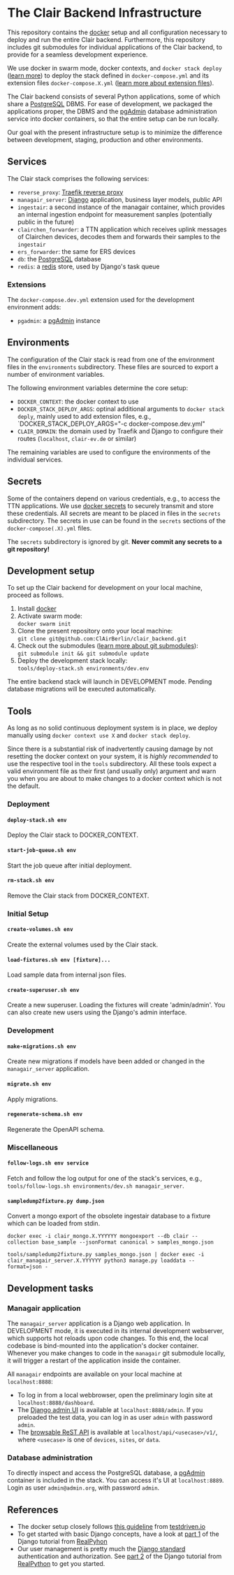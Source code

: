 # The Clair Backend Infrastructure

This repository contains the [docker](https://www.docker.com) setup and all configuration necessary to deploy and run the entire Clair backend. Furthermore, this repository includes git submodules for individual applications of the Clair backend, to provide for a seamless development experience.

We use docker in swarm mode, docker contexts, and `docker stack deploy` ([learn more](https://docs.docker.com/engine/swarm/stack-deploy/)) to deploy the stack defined in `docker-compose.yml` and its extension files `docker-compose.X.yml` ([learn more about extension files](https://docs.docker.com/compose/extends/)).

The Clair backend consists of several Python applications, some of which share a [PostgreSQL](https://www.postgresql.org) DBMS. For ease of development, we packaged the applications proper, the DBMS and the [pgAdmin](https://www.pgadmin.org) database administration service into docker containers, so that the entire setup can be run locally.

Our goal with the present infrastructure setup is to minimize the difference between development, staging, production and other environments.

## Services

The Clair stack comprises the following services:

* `reverse_proxy`: [Traefik reverse proxy](https://doc.traefik.io/traefik/)
* `managair_server`: [Django](https://www.djangoproject.com/) application, business layer models, public API
* `ingestair`: a second instance of the managair container, which provides an internal ingestion endpoint for measurement sanples (potentially public in the future)
* `clairchen_forwarder`: a TTN application which receives uplink messages of Clairchen devices, decodes them and forwards their samples to the `ingestair`
* `ers_forwarder`: the same for ERS devices
* `db`: the [PostgreSQL](https://www.postgresql.org/) database
* `redis`: a [redis](https://redis.io/) store, used by Django's task queue

### Extensions

The `docker-compose.dev.yml` extension used for the development environment adds:

* `pgadmin`: a [pgAdmin](https://www.pgadmin.org/) instance

## Environments

The configuration of the Clair stack is read from one of the environment files in the `environments` subdirectory. These files are sourced to export a number of environment variables.

The following environment variables determine the core setup:

* `DOCKER_CONTEXT`: the docker context to use
* `DOCKER_STACK_DEPLOY_ARGS`: optinal additional arguments to `docker stack deply`, mainly used to add extension files, e.g., `DOCKER_STACK_DEPLOY_ARGS="-c docker-compose.dev.yml"
* `CLAIR_DOMAIN`: the domain used by Traefik and Django to configure their routes (`localhost`, `clair-ev.de` or similar)

The remaining variables are used to configure the environments of the individual services.

## Secrets

Some of the containers depend on various credentials, e.g., to access the TTN applications. We use [docker secrets](https://docs.docker.com/engine/swarm/secrets/) to securely transmit and store these credentials. All secrets are meant to be placed in files in the `secrets` subdirectory. The secrets in use can be found in the `secrets` sections of the `docker-compose(.X).yml` files.

The `secrets` subdirectory is ignored by git. **Never commit any secrets to a git repository!**

## Development setup

To set up the Clair backend for development on your local machine, proceed as follows.

1. Install [docker](https://www.docker.com/get-started)
2. Activate swarm mode:  
  `docker swarm init`
3. Clone the present repository onto your local machine:  
  `git clone git@github.com:ClAirBerlin/clair_backend.git`
4. Check out the submodules ([learn more about git submodules](https://git-scm.com/book/en/v2/Git-Tools-Submodules)):  
  `git submodule init && git submodule update`
5. Deploy the development stack locally:  
  `tools/deploy-stack.sh environments/dev.env`

The entire backend stack will launch in DEVELOPMENT mode. Pending database migrations will be executed automatically.

## Tools

As long as no solid continuous deployment system is in place, we deploy manually using `docker context use X` and `docker stack deploy`.

Since there is a substantial risk of inadvertently causing damage by not resetting the docker context on your system, it is *highly recommended* to use the respective tool in the `tools` subdirectory. All these tools expect a valid environment file as their first (and usually only) argument and warn you when you are about to make changes to a docker context which is not the default.

### Deployment

#### `deploy-stack.sh env`

Deploy the Clair stack to DOCKER_CONTEXT.

#### `start-job-queue.sh env`

Start the job queue after initial deployment.

#### `rm-stack.sh env`

Remove the Clair stack from DOCKER_CONTEXT.

### Initial Setup

#### `create-volumes.sh env`

Create the external volumes used by the Clair stack.

#### `load-fixtures.sh env [fixture]...`

Load sample data from internal json files.

#### `create-superuser.sh env`

Create a new superuser. Loading the fixtures will create 'admin/admin'. You can also create new users using the Django's admin interface.

### Development

#### `make-migrations.sh env`

Create new migrations if models have been added or changed in the `managair_server` application.

#### `migrate.sh env`

Apply migrations.

#### `regenerate-schema.sh env`

Regenerate the OpenAPI schema.

### Miscellaneous

#### `follow-logs.sh env service`

Fetch and follow the log output for one of the stack's services, e.g., `tools/follow-logs.sh environments/dev.sh managair_server`.

#### `sampledump2fixture.py dump.json`

Convert a mongo export of the obsolete ingestair database to a fixture which can be loaded from stdin.

```
docker exec -i clair_mongo.X.YYYYYY mongoexport --db clair --collection base_sample --jsonFormat canonical > samples_mongo.json

tools/sampledump2fixture.py samples_mongo.json | docker exec -i clair_managair_server.X.YYYYYY python3 manage.py loaddata --format=json -
```

## Development tasks

### Managair application

The `managair_server` application is a Django web application. In DEVELOPMENT mode, it is executed in its internal development webserver, which supports hot reloads upon code changes. To this end, the local codebase is bind-mounted into the application's docker container. Whenever you make changes to code in the `managair` git submodule locally, it will trigger a restart of the application inside the container.

All `managair` endpoints are available on your local machine at `localhost:8888`:

- To log in from a local webbrowser, open the preliminary login site at `localhost:8888/dashboard`.
- The [Django admin UI](https://docs.djangoproject.com/en/3.1/ref/contrib/admin/) is available at `localhost:8888/admin`. If you preloaded the test data, you can log in as user `admin` with password `admin`.
- The [browsable ReST API](https://www.django-rest-framework.org/topics/browsable-api/) is available at `localhost/api/<usecase>/v1/`, where `<usecase>` is one of `devices`, `sites`, or `data`.

### Database administration

To directly inspect and access the PostgreSQL database, a [pgAdmin](https://www.pgadmin.org) container is included in the stack. You can access it's UI at `localhost:8889`. Login as user `admin@admin.org`, with password `admin`.

## References

- The docker setup closely follows [this guideline](https://testdriven.io/blog/dockerizing-django-with-postgres-gunicorn-and-nginx/) from [testdriven.io](https://testdriven.io/)
- To get started with basic Django concepts, have a look at [part 1](https://realpython.com/get-started-with-django-1/) of the Django tutorial from [RealPyhon](https://realpython.com/get-started-with-django-1/)
- Our user management is pretty much the [Django standard](https://docs.djangoproject.com/en/3.0/topics/auth/default/) authentication and authorization. See [part 2](https://realpython.com/django-user-management/) of the Django tutorial from [RealPython](https://realpython.com/) to get you started.

